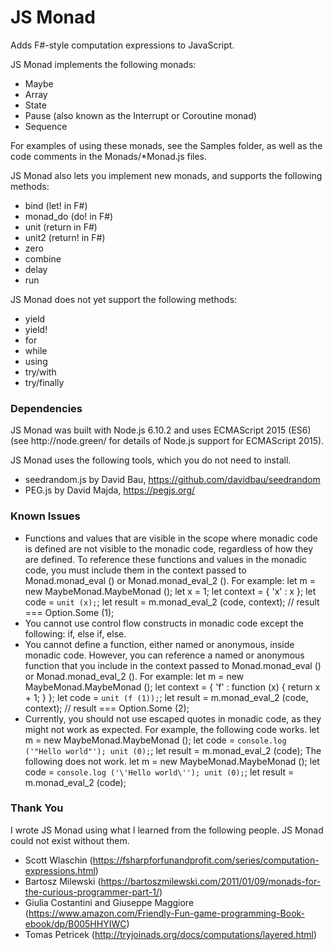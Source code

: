 # JS Monad
Adds F#-style computation expressions to JavaScript.

JS Monad implements the following monads:
- Maybe
- Array
- State
- Pause (also known as the Interrupt or Coroutine monad)
- Sequence

For examples of using these monads, see the Samples folder, as well as the code comments in the Monads/*Monad.js files.

JS Monad also lets you implement new monads, and supports the following methods:
- bind (let! in F#)
- monad_do (do! in F#)
- unit (return in F#)
- unit2 (return! in F#)
- zero
- combine
- delay
- run

JS Monad does not yet support the following methods:
- yield
- yield!
- for
- while
- using
- try/with
- try/finally

<h3>Dependencies</h3>
JS Monad was built with Node.js 6.10.2 and uses ECMAScript 2015 (ES6) (see http://node.green/ for details of Node.js support for ECMAScript 2015).

JS Monad uses the following tools, which you do not need to install.
- seedrandom.js by David Bau, https://github.com/davidbau/seedrandom
- PEG.js by David Majda, https://pegjs.org/

<h3>Known Issues</h3>

- Functions and values that are visible in the scope where monadic code is defined are not visible to the monadic code,
regardless of how they are defined. To reference these functions and values in the monadic code, you must include them in the
context passed to Monad.monad_eval () or Monad.monad_eval_2 (). For example:
  let m = new MaybeMonad.MaybeMonad ();
  let x = 1;
  let context = { 'x' : x };
  let code = `unit (x);`;
  let result = m.monad_eval_2 (code, context);
  // result === Option.Some (1);
- You cannot use control flow constructs in monadic code except the following: if, else if, else.
- You cannot define a function, either named or anonymous, inside monadic code. However, you can reference a named or anonymous
function that you include in the context passed to Monad.monad_eval () or Monad.monad_eval_2 (). For example:
  let m = new MaybeMonad.MaybeMonad ();
  let context = { 'f' : function (x) { return x + 1; } };
  let code = `unit (f (1));`;
  let result = m.monad_eval_2 (code, context);
  // result === Option.Some (2);
- Currently, you should not use escaped quotes in monadic code, as they might not work as expected. For example, the following
code works.
  let m = new MaybeMonad.MaybeMonad ();
  let code = `
    console.log ('"Hello world"');
    unit (0);
  `;
	let result = m.monad_eval_2 (code);
The following does not work.
  let m = new MaybeMonad.MaybeMonad ();
  let code = `
    console.log ('\'Hello world\'');
    unit (0);
  `;
  let result = m.monad_eval_2 (code);

<h3>Thank You</h3>

I wrote JS Monad using what I learned from the following people. JS Monad could not exist without them.
- Scott Wlaschin (https://fsharpforfunandprofit.com/series/computation-expressions.html)
- Bartosz Milewski (https://bartoszmilewski.com/2011/01/09/monads-for-the-curious-programmer-part-1/)
- Giulia Costantini and Giuseppe Maggiore (https://www.amazon.com/Friendly-Fun-game-programming-Book-ebook/dp/B005HHYIWC)
- Tomas Petricek (http://tryjoinads.org/docs/computations/layered.html)
